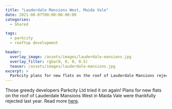 ```yaml
---
title: "Lauderdale Mansions West, Maida Vale"
date: 2021-08-07T00:00:00-00:00
categories:
  - Shared

tags:
  - parkcity
  - rooftop development

header:
  overlay_image: /assets/images/lauderdale-mansions.jpg
  overlay_filter: rgba(0, 0, 0, 0.5)
  teaser: /assets/images/lauderdale-mansions.jpg
excerpt: >
  Parkcity plans for new flats on the roof of Lauderdale Mansions rejected. 
---
```


Those greedy developers Parkcity Ltd tried it on again! Plans for new flats on the roof of Lauderdale Mansions West in Maida Vale were thankfully rejected last year. Read more [here][article].

[article]: https://www.hamhigh.co.uk/news/lauderdale-mansions-west-council-reject-9-flats-on-the-roof-3673436